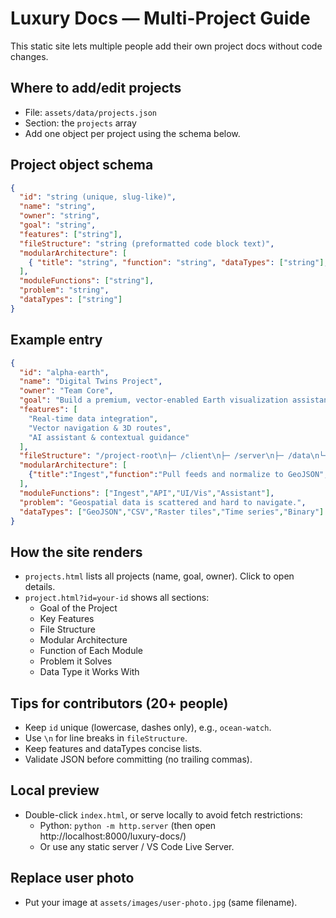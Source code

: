 # Luxury Docs — Multi-Project Guide

This static site lets multiple people add their own project docs without code changes.

## Where to add/edit projects
- File: `assets/data/projects.json`
- Section: the `projects` array
- Add one object per project using the schema below.

## Project object schema
```json
{
  "id": "string (unique, slug-like)",
  "name": "string",
  "owner": "string",
  "goal": "string",
  "features": ["string"],
  "fileStructure": "string (preformatted code block text)",
  "modularArchitecture": [
    { "title": "string", "function": "string", "dataTypes": ["string"], "problemSolved": "string" }
  ],
  "moduleFunctions": ["string"],
  "problem": "string",
  "dataTypes": ["string"]
}
```

## Example entry
```json
{
  "id": "alpha-earth",
  "name": "Digital Twins Project",
  "owner": "Team Core",
  "goal": "Build a premium, vector-enabled Earth visualization assistant with real-time datasets and AI-guided navigation.",
  "features": [
    "Real-time data integration",
    "Vector navigation & 3D routes",
    "AI assistant & contextual guidance"
  ],
  "fileStructure": "/project-root\n├─ /client\n├─ /server\n├─ /data\n└─ README.md",
  "modularArchitecture": [
    {"title":"Ingest","function":"Pull feeds and normalize to GeoJSON","dataTypes":["GeoJSON","CSV"],"problemSolved":"Unifies formats"}
  ],
  "moduleFunctions": ["Ingest","API","UI/Vis","Assistant"],
  "problem": "Geospatial data is scattered and hard to navigate.",
  "dataTypes": ["GeoJSON","CSV","Raster tiles","Time series","Binary"]
}
```

## How the site renders
- `projects.html` lists all projects (name, goal, owner). Click to open details.
- `project.html?id=your-id` shows all sections:
  - Goal of the Project
  - Key Features
  - File Structure
  - Modular Architecture
  - Function of Each Module
  - Problem it Solves
  - Data Type it Works With

## Tips for contributors (20+ people)
- Keep `id` unique (lowercase, dashes only), e.g., `ocean-watch`.
- Use `\n` for line breaks in `fileStructure`.
- Keep features and dataTypes concise lists.
- Validate JSON before committing (no trailing commas).

## Local preview
- Double-click `index.html`, or serve locally to avoid fetch restrictions:
  - Python: `python -m http.server` (then open http://localhost:8000/luxury-docs/)
  - Or use any static server / VS Code Live Server.

## Replace user photo
- Put your image at `assets/images/user-photo.jpg` (same filename).
